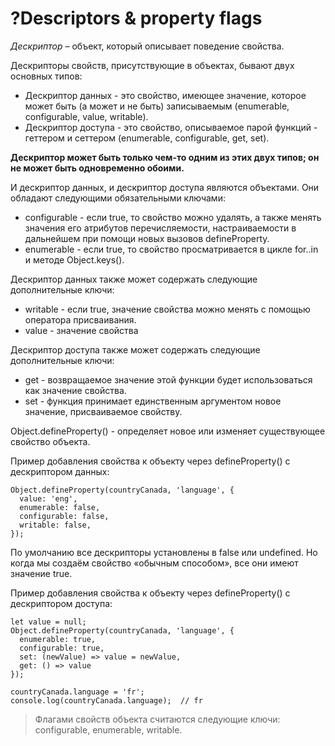 # ?Descriptors & property flags

_Дескриптор_ – объект, который описывает поведение свойства.

Дескрипторы свойств, присутствующие в объектах, бывают двух основных типов:

* Дескриптор данных - это свойство, имеющее значение, которое может быть (а может и не быть) записываемым (enumerable, configurable, value, writable).
* Дескриптор доступа - это свойство, описываемое парой функций - геттером и сеттером (enumerable, configurable, get, set).

__Дескриптор может быть только чем-то одним из этих двух типов; он не может быть одновременно обоими.__

И дескриптор данных, и дескриптор доступа являются объектами. Они обладают следующими обязательными ключами:

* configurable - если true, то свойство можно удалять, а также менять значения его атрибутов перечисляемости, настраиваемости в дальнейшем при помощи новых вызовов defineProperty.
* enumerable - если true, то свойство просматривается в цикле for..in и методе Object.keys().

Дескриптор данных также может содержать следующие дополнительные ключи:

* writable - если true, значение свойства можно менять с помощью оператора присваивания.
* value - значение свойства

Дескриптор доступа также может содержать следующие дополнительные ключи:

* get - возвращаемое значение этой функции будет использоваться как значение свойства.
* set - функция принимает единственным аргументом новое значение, присваиваемое свойству.

Object.defineProperty() - определяет новое или изменяет существующее свойство объекта.

Пример добавления свойства к объекту через defineProperty() с дескриптором данных:

~~~
Object.defineProperty(countryCanada, 'language', {
  value: 'eng',
  enumerable: false,
  configurable: false,
  writable: false,
});
~~~

По умолчанию все дескрипторы установлены в false или undefined. Но когда мы создаём свойство «обычным способом», все они имеют значение true.

Пример добавления свойства к объекту через defineProperty() с дескриптором доступа:

~~~
let value = null;
Object.defineProperty(countryCanada, 'language', {
  enumerable: true,
  configurable: true,
  set: (newValue) => value = newValue,
  get: () => value
});

countryCanada.language = 'fr';
console.log(countryCanada.language);  // fr
~~~

> Флагами свойств объекта считаются следующие ключи: configurable, enumerable, writable.
